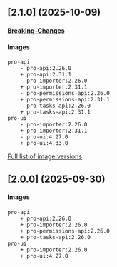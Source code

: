 ## [2.1.0] (2025-10-09)
#### [Breaking-Changes](PRO-Breaking-Changes.md#210)
#### Images
```
pro-api
	- pro-api:2.26.0
	+ pro-api:2.31.1
	- pro-importer:2.26.0
	+ pro-importer:2.31.1
	- pro-permissions-api:2.26.0
	+ pro-permissions-api:2.31.1
	- pro-tasks-api:2.26.0
	+ pro-tasks-api:2.31.1
pro-ui
	- pro-importer:2.26.0
	+ pro-importer:2.31.1
	- pro-ui:4.27.0
	+ pro-ui:4.33.0

```
[Full list of image versions](pro_image_versions.txt)

## [2.0.0] (2025-09-30)

#### Images
```
pro-api
	+ pro-api:2.26.0
	+ pro-importer:2.26.0
	+ pro-permissions-api:2.26.0
	+ pro-tasks-api:2.26.0
pro-ui
	+ pro-importer:2.26.0
	+ pro-ui:4.27.0

```

